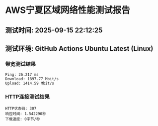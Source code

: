 # AWS宁夏区域网络性能测试报告
## 测试时间: 2025-09-15 22:12:25
## 测试环境: GitHub Actions Ubuntu Latest (Linux)

### 带宽测试结果
```
Ping: 26.217 ms
Download: 1897.77 Mbit/s
Upload: 1414.59 Mbit/s
```

### HTTP连接测试结果
```
HTTP状态码: 307
响应时间: 1.542290秒
下载速度: 0字节/秒
```

